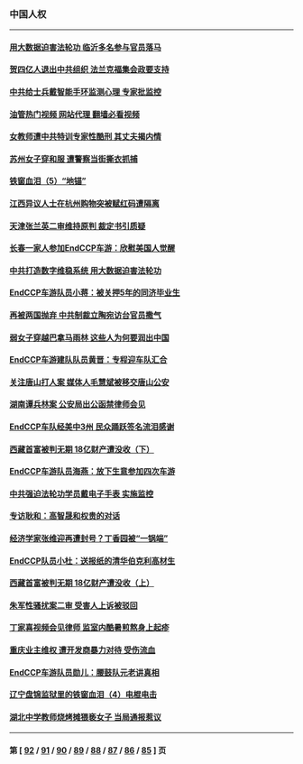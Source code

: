 ### 中国人权
---
#### [用大数据迫害法轮功 临沂多名参与官员落马](../../pages/ncid278/n13803374.md?08170445) 
#### [贺四亿人退出中共组织 法兰克福集会政要支持](../../pages/ncid278/n13803117.md?08170445) 
#### [中共给士兵戴智能手环监测心理 专家批监控](../../pages/ncid278/n13803076.md?08170445) 
#### [油管热门视频 网站代理 翻墙必看视频](http://209.222.30.114:81/youtube.html?08170445)
#### [女教师遭中共特训专家性酷刑 其丈夫揭内情](../../pages/ncid278/n13802924.md?08170445) 
#### [苏州女子穿和服 遭警察当街撕衣抓捕](../../pages/ncid278/n13802941.md?08170445) 
#### [铁窗血泪（5）“地锚”](../../pages/ncid278/n13801004.md?08170445) 
#### [江西异议人士在杭州购物突被赋红码遭隔离](../../pages/ncid278/n13802167.md?08170445) 
#### [天津张兰英二审维持原判 裁定书引质疑](../../pages/ncid278/n13802123.md?08170445) 
#### [长春一家人参加EndCCP车游：欣慰美国人觉醒](../../pages/ncid278/n13801543.md?08170445) 
#### [中共打造数字维稳系统 用大数据迫害法轮功](../../pages/ncid278/n13799087.md?08170445) 
#### [EndCCP车游队员小蒋：被关押5年的同济毕业生](../../pages/ncid278/n13801538.md?08170445) 
#### [再被两国抛弃 中共制裁立陶宛访台官员撒气](../../pages/ncid278/n13801476.md?08170445) 
#### [弱女子穿越巴拿马雨林 这些人为何要润出中国](../../pages/ncid278/n13801261.md?08170445) 
#### [EndCCP车游建队队员黄晋：专程迎车队汇合](../../pages/ncid278/n13800298.md?08170445) 
#### [关注唐山打人案 媒体人毛慧斌被移交唐山公安](../../pages/ncid278/n13801163.md?08170445) 
#### [湖南谭兵林案 公安局出公函禁律师会见](../../pages/ncid278/n13801154.md?08170445) 
#### [EndCCP车队经美中3州 民众踊跃签名流泪感谢](../../pages/ncid278/n13800967.md?08170445) 
#### [西藏首富被判无期 18亿财产遭没收（下）](../../pages/ncid278/n13800872.md?08170445) 
#### [EndCCP车游队员海燕：放下生意参加四次车游](../../pages/ncid278/n13800772.md?08170445) 
#### [中共强迫法轮功学员戴电子手表 实施监控](../../pages/ncid278/n13800403.md?08170445) 
#### [专访耿和：高智晟和权贵的对话](../../pages/ncid278/n13800480.md?08170445) 
#### [经济学家张维迎再遭封号？丁香园被“一锅端”](../../pages/ncid278/n13800289.md?08170445) 
#### [EndCCP队员小杜：送报纸的清华伯克利高材生](../../pages/ncid278/n13800311.md?08170445) 
#### [西藏首富被判无期 18亿财产遭没收（上）](../../pages/ncid278/n13800374.md?08170445) 
#### [朱军性骚扰案二审 受害人上诉被驳回](../../pages/ncid278/n13800163.md?08170445) 
#### [丁家喜视频会见律师 监室内酷暑煎熬身上起疹](../../pages/ncid278/n13800157.md?08170445) 
#### [重庆业主维权 遭开发商暴力对待 受伤流血](../../pages/ncid278/n13800230.md?08170445) 
#### [EndCCP车游队员勋儿：腰鼓队元老讲真相](../../pages/ncid278/n13799669.md?08170445) 
#### [辽宁盘锦监狱里的铁窗血泪（4）电棍电击](../../pages/ncid278/n13798789.md?08170445) 
#### [湖北中学教师烧烤摊猥亵女子 当局通报惹议](../../pages/ncid278/n13799580.md?08170445) 

---
#### 第 [ [92](./92.md?08170445) / [91](./91.md?08170445) / [90](./90.md?08170445) / [89](./89.md?08170445) / [88](./88.md?08170445) / [87](./87.md?08170445) / [86](./86.md?08170445) / [85](./85.md?08170445) ] 页
